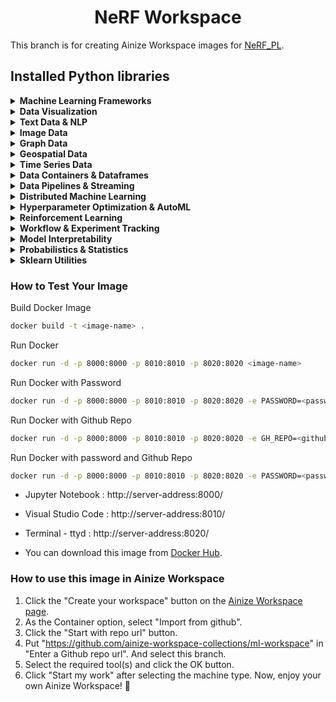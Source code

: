 <h1 align="center">
    NeRF Workspace
    <br>
</h1>

This branch is for creating Ainize Workspace images for [NeRF_PL](https://github.com/kwea123/nerf_pl).

## Installed Python libraries

<details><summary><b>Machine Learning Frameworks</b></summary>

- [Tensorflow](https://github.com/tensorflow/tensorflow)
- [scikit-learn](https://github.com/scikit-learn/scikit-learn)
- [PyTorch](https://github.com/pytorch/pytorch)
- [Keras](https://github.com/keras-team/keras)
- [XGBoost](https://github.com/dmlc/xgboost)
- [LightGBM](https://github.com/microsoft/LightGBM)
- [JAX](https://github.com/google/jax)
- [Pytorch-lightning](https://github.com/PyTorchLightning/pytorch-lightning)
- [StatsModels](https://github.com/statsmodels/statsmodels)
- [LightGBM](https://github.com/microsoft/LightGBM)

</details>

<details><summary><b>Data Visualization</b></summary>

- [Matplotlib](https://github.com/matplotlib/matplotlib)
- [Bokeh](https://github.com/ml-tooling/best-of-ml-python)
- [Plotly](https://github.com/plotly/plotly.py)
- [Seaborn](https://github.com/mwaskom/seaborn)
- [Dash](https://github.com/plotly/dash)
- [Altair](https://github.com/altair-viz/altair)
- [Pandas Profiling](https://github.com/ydataai/pandas-profiling)
- [HoloViews](https://github.com/holoviz/holoviews)
- [WordCloud](https://github.com/amueller/word_cloud)
- [missingno](https://github.com/ResidentMario/missingno)

</details>

<details><summary><b>Text Data & NLP</b></summary>

- [spaCy](https://github.com/explosion/spaCy)
- [nltk](https://github.com/nltk/nltk)
- [gensim](https://github.com/RaRe-Technologies/gensim)
- [snowballstemmer](https://github.com/snowballstem/snowball)

</details>

<details><summary><b>Image Data</b></summary>

- [Pillow](https://github.com/python-pillow/Pillow)
- [scikit-image](https://github.com/scikit-image/scikit-image)
- [torchvision](https://github.com/pytorch/vision)
- [MoviePy](https://github.com/Zulko/moviepy)
- [imageio](https://github.com/imageio/imageio)
- [opencv-python](https://github.com/opencv/opencv-python)
- [Albumentations](https://github.com/albumentations-team/albumentations)

</details>

<details><summary><b>Graph Data</b></summary>

- [networkx](https://github.com/networkx/networkx)

</details>

<details><summary><b>Geospatial Data</b></summary>

- [geopy](https://github.com/geopy/geopy)

</details>

<details><summary><b>Time Series Data</b></summary>

- [Prophet](https://github.com/facebook/prophet)

</details>

<details><summary><b>Data Containers & Dataframes</b></summary>

- [pandas](https://github.com/pandas-dev/pandas)
- [numpy](https://github.com/numpy/numpy)
- [h5py](https://github.com/h5py/h5py)
- [xarray](https://github.com/pydata/xarray)
- [Bottleneck](https://github.com/pydata/bottleneck)
- [numexpr](https://github.com/pydata/numexpr)

</details>

<details><summary><b>Data Pipelines & Streaming</b></summary>

- [joblib](https://github.com/joblib/joblib)

</details>

<details><summary><b>Distributed Machine Learning</b></summary>

- [dask](https://github.com/dask/dask)
- [distributed](https://github.com/dask/distributed)

</details>

<details><summary><b>Hyperparameter Optimization & AutoML</b></summary>

- [Hyperopt](https://github.com/hyperopt/hyperopt)

</details>

<details><summary><b>Reinforcement Learning</b></summary>

- [Dopamine](https://github.com/google/dopamine)

</details>

<details><summary><b>Workflow & Experiment Tracking</b></summary>

- [Tensorboard](https://github.com/tensorflow/tensorboard)

</details>

<details><summary><b>Model Interpretability</b></summary>

- [arviz](https://github.com/arviz-devs/arviz)
- [yellowbrick](https://github.com/DistrictDataLabs/yellowbrick)

</details>

<details><summary><b>Probabilistics & Statistics</b></summary>

- [PyMC3](https://github.com/pymc-devs/pymc)
- [tensorflow-probability](https://github.com/tensorflow/probability)
- [patsy](https://github.com/pydata/patsy)

</details>

<details><summary><b>Sklearn Utilities</b></summary>

- [imbalanced-learn](https://github.com/scikit-learn-contrib/imbalanced-learn)

</details>

### How to Test Your Image

Build Docker Image

```bash
docker build -t <image-name> .
```

Run Docker

```bash
docker run -d -p 8000:8000 -p 8010:8010 -p 8020:8020 <image-name>
```

Run Docker with Password

```bash
docker run -d -p 8000:8000 -p 8010:8010 -p 8020:8020 -e PASSWORD=<password> <image-name>
```

Run Docker with Github Repo

```bash
docker run -d -p 8000:8000 -p 8010:8010 -p 8020:8020 -e GH_REPO=<github-repo> <image-name>
```

Run Docker with password and Github Repo

```bash
docker run -d -p 8000:8000 -p 8010:8010 -p 8020:8020 -e PASSWORD=<password> -e GH_REPO=<github-repo> <image-name>
```

- Jupyter Notebook : http://server-address:8000/
- Visual Studio Code : http://server-address:8010/
- Terminal - ttyd : http://server-address:8020/

- You can download this image from [Docker Hub](https://hub.docker.com/repository/docker/byeongal/ainize-workspace-ml-workspace).

### How to use this image in Ainize Workspace

1. Click the "Create your workspace" button on the [Ainize Workspace page](https://ainize.ai/workspace).
2. As the Container option, select "Import from github".
3. Click the "Start with repo url" button.
4. Put "https://github.com/ainize-workspace-collections/ml-workspace" in "Enter a Github repo url". And select this branch.
5. Select the required tool(s) and click the OK button.
6. Click "Start my work" after selecting the machine type.
   Now, enjoy your own Ainize Workspace! 🎉
